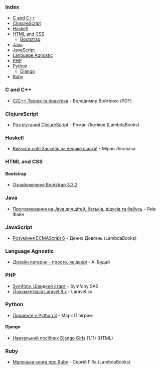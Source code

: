 ### Index

* [C and C++](#c-and-cpp)
* [ClosureScript](#clojurescript)
* [Haskell](#haskell)
* [HTML and CSS](#html-and-css)
    * [Bootstrap](#bootstrap)
* [Java](#java)
* [JavaScript](#javascript)
* [Language Agnostic](#language-agnostic)
* [PHP](#php)
* [Python](#python)
    * [Django](#django)
* [Ruby](#ruby)


### <a id="c-and-cpp"></a>C and C++

* [С/C++ Теорія та практика](https://shron1.chtyvo.org.ua/Voitenko_Volodymyr/C_Cpp_Teoriia_ta_praktyka.pdf) - Володимир Войтенко (PDF)


### ClojureScript

* [Розплутаний ClojureScript](https://lambdabooks.github.io/clojurescript-unraveled) - Роман Лютіков (LambdaBooks)


### Haskell

* [Вивчити собі Хаскель на велике щастя!](http://haskell.trygub.com) - Міран Ліповача


### HTML and CSS

#### Bootstrap

* [Ознайомлення Bootstrap 3.3.2](http://twbs.docs.org.ua)


### Java

* [Програмування на Java для дітей, батьків, дідусів та бабусь](http://myflex.org/books/java4kids/java4kids.htm) - Яків Файн


### JavaScript

* [Розуміння ECMAScript 6](http://understandinges6.denysdovhan.com) - Денис Довгань (LambdaBooks)


### Language Agnostic

* [Дизайн патерни - просто, як двері](http://designpatterns.andriybuday.com) - А. Будай


### PHP

* [Symfony. Швидкий старт](https://symfony.com/doc/current/the-fast-track/uk/index.html) - Symfony SAS
* [Документація Laravel 8.x](https://www.docs-laravel.site/docs/8.x/) - Laravel.su


### Python

* [Пориньте у Python 3](https://uk.wikibooks.org/wiki/Пориньте_у_Python_3) - Марк Пілігрим


#### Django

* [Навчальний посібник Django Girls](https://tutorial.djangogirls.org/uk/) (1.11) (HTML)


### Ruby

* [Маленька книга про Ruby](https://lambdabooks.github.io/thelittlebookofruby) - Сергій Гіба (LambdaBooks)

